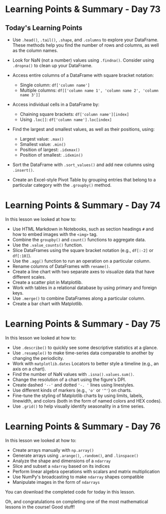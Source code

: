 # Learning Points & Summary - Day 73

## Today's Learning Points

- Use `.head()`, `.tail()`, `.shape`, and `.columns` to explore your DataFrame. These methods help you find the number of rows and columns, as well as the column names.

- Look for NaN (not a number) values using `.findna()`. Consider using `.dropna()` to clean up your DataFrame.

- Access entire columns of a DataFrame with square bracket notation:
  - Single column: `df['column name']`
  - Multiple columns: `df[['column name 1', 'column name 2', 'column name 3']]`

- Access individual cells in a DataFrame by:
  - Chaining square brackets: `df['column name'][index]`
  - Using `.loc[]`: `df['column name'].loc[index]`

- Find the largest and smallest values, as well as their positions, using:
  - Largest value: `.max()`
  - Smallest value: `.min()`
  - Position of largest: `.idxmax()`
  - Position of smallest: `.idxmin()`

- Sort the DataFrame with `.sort_values()` and add new columns using `.insert()`.

- Create an Excel-style Pivot Table by grouping entries that belong to a particular category with the `.groupby()` method.


# Learning Points & Summary - Day 74

In this lesson we looked at how to:

- Use HTML Markdown in Notebooks, such as section headings `#` and how to embed images with the `<img>` tag.
- Combine the `groupby()` and `count()` functions to aggregate data.
- Use the `.value_counts()` function.
- Slice DataFrames using the square bracket notation (e.g., `df[:-2]` or `df[:10]`).
- Use the `.agg()` function to run an operation on a particular column.
- Rename columns of DataFrames with `rename()`.
- Create a line chart with two separate axes to visualize data that have different scales.
- Create a scatter plot in Matplotlib.
- Work with tables in a relational database by using primary and foreign keys.
- Use `.merge()` to combine DataFrames along a particular column.
- Create a bar chart with Matplotlib.




# Learning Points & Summary - Day 75

In this lesson we looked at how to:

- Use `.describe()` to quickly see some descriptive statistics at a glance.
- Use `.resample()` to make time-series data comparable to another by changing the periodicity.
- Work with `matplotlib.dates` Locators to better style a timeline (e.g., an axis on a chart).
- Find the number of NaN values with `.isna().values.sum()`.
- Change the resolution of a chart using the figure's DPI.
- Create dashed `'--'` and dotted `'-. '` lines using linestyles.
- Use different kinds of markers (e.g., `'o'` or `'^'`) on charts.
- Fine-tune the styling of Matplotlib charts by using limits, labels, linewidth, and colors (both in the form of named colors and HEX codes).
- Use `.grid()` to help visually identify seasonality in a time series.


# Learning Points & Summary - Day 76

In this lesson we looked at how to:

- Create arrays manually with `np.array()`
- Generate arrays using `.arange()`, `.random()`, and `.linspace()`
- Analyze the shape and dimensions of a `ndarray`
- Slice and subset a `ndarray` based on its indices
- Perform linear algebra operations with scalars and matrix multiplication
- Use NumPy's broadcasting to make `ndarray` shapes compatible
- Manipulate images in the form of `ndarrays`

You can download the completed code for today in this lesson.

Oh, and congratulations on completing one of the most mathematical lessons in the course! Good stuff!
